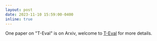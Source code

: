 ```yaml
---
layout: post
date: 2023-11-10 15:59:00-0400
inline: true
---
```


One paper on "T-Eval" is on Arxiv, welcome to [T-Eval](https://github.com/open-compass/T-Eval) for more details.